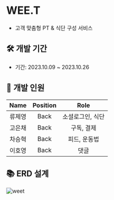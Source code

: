 # WEE.T
- 고객 맞춤형 PT & 식단 구성 서비스

## 🛠️ 개발 기간
- 기간: 2023.10.09 ~ 2023.10.26

## 👥 개발 인원
|Name|Position|Role|
|:---:|:---:|:---:|
|류제영|Back|소셜로그인, 식단|
|고은채|Back|구독, 결제|
|차승혁|Back|피드, 운동법|
|이호영|Back|댓글|

## 📚 ERD 설계
![weet](https://github.com/B3lla0/49-3rd-WEE.T-backend/assets/108120358/6bfd1509-7ccb-4a94-a81c-978ffe8c08b8)
